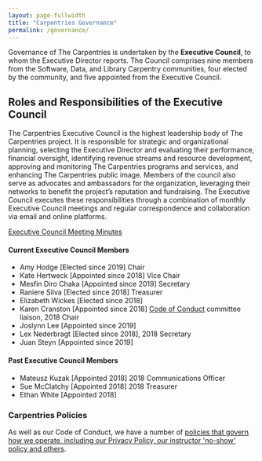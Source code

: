 ```yaml
---
layout: page-fullwidth
title: "Carpentries Governance"
permalink: /governance/
---
```


Governance of The Carpentries is undertaken by the **Executive Council**, to whom the Executive Director reports. The Council comprises nine members from the Software, Data, and Library Carpentry communities, four elected by the community, and five appointed from the Executive Council.

## Roles and Responsibilities of the Executive Council

The Carpentries Executive Council is the highest leadership body of The Carpentries project. It is responsible for strategic and organizational planning, selecting the Executive Director and evaluating their performance, financial oversight, identifying revenue streams and resource development, approving and monitoring The Carpentries programs and services, and enhancing The Carpentries public image. Members of the council also serve as advocates and ambassadors for the organization, leveraging their networks to benefit the project’s reputation and fundraising. The Executive Council executes these responsibilities through a combination of monthly Executive Council meetings and regular correspondence and collaboration via email and online platforms.


[Executive Council Meeting Minutes](https://github.com/carpentries/executive-council-info/tree/master/minutes)


#### Current Executive Council Members

- Amy Hodge [Elected since 2019] Chair
- Kate Hertweck [Appointed since 2018] Vice Chair
- Mesfin Diro Chaka [Appointed since 2019] Secretary
- Raniere Silva [Elected since 2018] Treasurer
- Elizabeth Wickes [Elected since 2018]
- Karen Cranston [Appointed since 2018] [Code of Conduct](https://docs.carpentries.org/topic_folders/policies/code-of-conduct.html) committee liaison, 2018 Chair
- Joslynn Lee [Appointed since 2019] 
- Lex Nederbragt [Elected since 2018], 2018 Secretary
- Juan Steyn [Appointed since 2019]

#### Past Executive Council Members

- Mateusz Kuzak [Appointed 2018] 2018 Communications Officer
- Sue McClatchy [Appointed 2018] 2018 Treasurer
- Ethan White [Appointed 2018]


### Carpentries Policies

As well as our Code of Conduct, we have a number of [policies that govern how we operate, including our Privacy Policy, our instructor 'no-show' policy and others](https://docs.carpentries.org/topic_folders/policies/index.html). 
